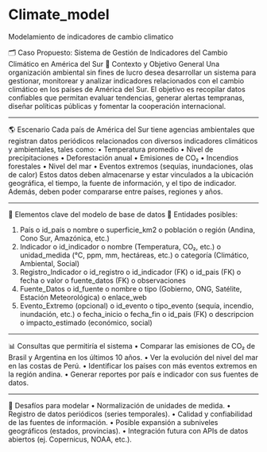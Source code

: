 # Climate_model
Modelamiento de indicadores de cambio climatico

🗂️ Caso Propuesto: Sistema de Gestión de Indicadores del Cambio Climático en América del Sur
🎯 Contexto y Objetivo General
Una organización ambiental sin fines de lucro desea desarrollar un sistema para gestionar, monitorear y analizar indicadores relacionados con el cambio climático en los países de América del Sur. El objetivo es recopilar datos confiables que permitan evaluar tendencias, generar alertas tempranas, diseñar políticas públicas y fomentar la cooperación internacional.
________________________________________
🌎 Escenario
Cada país de América del Sur tiene agencias ambientales que registran datos periódicos relacionados con diversos indicadores climáticos y ambientales, tales como:
•	Temperatura promedio
•	Nivel de precipitaciones
•	Deforestación anual
•	Emisiones de CO₂
•	Incendios forestales
•	Nivel del mar
•	Eventos extremos (sequías, inundaciones, olas de calor)
Estos datos deben almacenarse y estar vinculados a la ubicación geográfica, el tiempo, la fuente de información, y el tipo de indicador. Además, deben poder compararse entre países, regiones y años.
________________________________________
🧱 Elementos clave del modelo de base de datos
🔹 Entidades posibles:
1.	País
o	id_país
o	nombre
o	superficie_km2
o	población
o	región (Andina, Cono Sur, Amazónica, etc.)
2.	Indicador
o	id_indicador
o	nombre (Temperatura, CO₂, etc.)
o	unidad_medida (°C, ppm, mm, hectáreas, etc.)
o	categoría (Climático, Ambiental, Social)
3.	Registro_Indicador
o	id_registro
o	id_indicador (FK)
o	id_pais (FK)
o	fecha
o	valor
o	fuente_datos (FK)
o	observaciones
4.	Fuente_Datos
o	id_fuente
o	nombre
o	tipo (Gobierno, ONG, Satélite, Estación Meteorológica)
o	enlace_web
5.	Evento_Extremo (opcional)
o	id_evento
o	tipo_evento (sequía, incendio, inundación, etc.)
o	fecha_inicio
o	fecha_fin
o	id_pais (FK)
o	descripcion
o	impacto_estimado (económico, social)
________________________________________
📊 Consultas que permitiría el sistema
•	Comparar las emisiones de CO₂ de Brasil y Argentina en los últimos 10 años.
•	Ver la evolución del nivel del mar en las costas de Perú.
•	Identificar los países con más eventos extremos en la región andina.
•	Generar reportes por país e indicador con sus fuentes de datos.
________________________________________
🧩 Desafíos para modelar
•	Normalización de unidades de medida.
•	Registro de datos periódicos (series temporales).
•	Calidad y confiabilidad de las fuentes de información.
•	Posible expansión a subniveles geográficos (estados, provincias).
•	Integración futura con APIs de datos abiertos (ej. Copernicus, NOAA, etc.).

